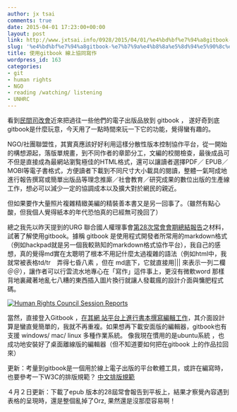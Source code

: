 ```yaml
---
author: jx tsai
comments: true
date: 2015-04-01 17:23:00+00:00
layout: post
link: http://www.jxtsai.info/0928/2015/04/01/%e4%bd%bf%e7%94%a8gitbook-%e7%b7%9a%e4%b8%8a%e5%8d%94%e5%90%8c%e5%af%ab%e4%bd%9c/
slug: '%e4%bd%bf%e7%94%a8gitbook-%e7%b7%9a%e4%b8%8a%e5%8d%94%e5%90%8c%e5%af%ab%e4%bd%9c'
title: 使用gitbook 線上協同寫作
wordpress_id: 163
categories:
- git
- human rights
- NGO
- reading /watching/ listening
- UNHRC
---
```


看到[民間司改會](https://www.gitbook.com/@jrf-tw)近來把過往一些他們的電子出版品放到 gitbook ， 遂好奇到底gitbook是什麼玩意，今天用了一點時間來玩一下它的功能，覺得蠻有趣的。  
  
NGO/社團聯盟性，其實真應該好好利用這樣分散性版本控制協作平台，從一開始的構想源起，落版單規畫，到不同作者的章節分工，文編的校閱檢查，最後成品可不但是直接成為最網站瀏覧極佳的HTML格式，還可以讓讀者選擇PDF／ EPUB／MOBI等電子書格式，方便讀者下載到不同尺寸大小載具的閱讀，整體一氣呵成地進行報告撰寫或簡單出版品等理念推廝／社會教育／研究成果的數位出版的生產線工作，想必可以減少一定的協調成本以及擴大對於網民的親近。  
  
但如果要作大量照片複雜精緻美編的精裝善本書又是另一回事了。（雖然有點心酸，但我個人覺得紙本的年代恐怕真的已經無可挽回了）   
  
總之我先以昨天提到的URG 聯合國人權理事會[第28次常會會期總結報告](http://self.jxtsai.info/2015/03/28_31.html)之材料， 試著了解使用gitbook。據稱 gitbook 是使用程式開發者所常用的markdown格式（例如hackpad就是另一個我較熟知的markdown格式協作平台），我自己的感想，真的覺得md實在太聰明了根本不用記什麼太過複雜的語法（例如html中，我就常被表格td/tr　弄得七昏八素 ，但在 md底下，它就直接用||| 來表示一列二欄＠＠），讓作者可以行雲流水地專心在「寫作」這件事上，更沒有微軟word 那樣背地裏藏著地亂七八糟的東西插入圖片換行就讓人發載瘋的設計介面與慵肥程式碼。   
  
[![Human Rights Council Session Reports](https://4.bp.blogspot.com/-PffK0H7OmZU/V3yypslXAWI/AAAAAAAAKNs/3MeP4IyuueYOiwIrufXB17YHFJ9oi_IDgCLcB/s320/Human-Rights-Council-Session-Reports.jpg)](https://www.gitbook.com/book/jxtsai/unhrc_session_reports_urg/details)  
  
當然，直接登入Gitbook ，[在其網 站平台上進行書本撰寫編輯工作](http://kingofamani.gitbooks.io/git-teach/content/chapter_6_gitbook/README.html)，其介面設計算是蠻直覺簡單的，我就不再重複。如果想再下載安面版的編輯器，gitbook也有支援 windows/ mac/ linux 多種作業系統。 像我現在慣用的是ubuntu系統 ，也成功地安裝好了桌面離線版的編輯器（但不知道要如何把在gitbook 上的作品拉回來）  
  
更新：考量到gitbook是一個用於線上電子出版的平台軟體工具，或許在編寫時，也要參考一下W3C的排版規範？ [中文排版規範](http://www.w3.org/International/docs/chinese-layout/zh/#generatedID-38)  
  
４月２日更新：下載了epub 版本的28屆常會報告到平板上，結果才察覺內容遇到表格的呈現時，還是整個亂掉了Orz, 果然還是沒那麼容易啊！
